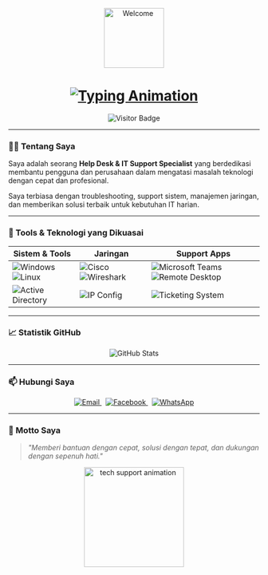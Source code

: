 <p align="center">
  <img src="https://i.postimg.cc/C5bkRykT/cd4d1f97-0c7d-481d-92b4-fa44575b09d5.png" width="120" alt="Welcome"/>
</p>

<h1 align="center">
  <a href="https://github.com/Mas-ayips">
    <img 
      src="https://readme-typing-svg.demolab.com?font=Fira+Code&size=24&duration=4500&pause=1000&color=F7AB00&center=true&vCenter=true&width=800&lines=Halo,+Saya+Mas-Ayips!;Help+Desk+dan+IT+Support+Profesional;Siap+Memberi+Bantuan+Teknologi+Terbaik" 
      alt="Typing Animation"
    />
  </a>
</h1>

<p align="center">
  <img src="https://visitor-badge.glitch.me/badge?page_id=Mas-ayips.Mas-ayips&left_color=0D0D0D&right_color=F7AB00" alt="Visitor Badge" />
</p>

---

### 👨‍💻 Tentang Saya

Saya adalah seorang **Help Desk & IT Support Specialist** yang berdedikasi membantu pengguna dan perusahaan dalam mengatasi masalah teknologi dengan cepat dan profesional.

Saya terbiasa dengan troubleshooting, support sistem, manajemen jaringan, dan memberikan solusi terbaik untuk kebutuhan IT harian.

---

### 🧰 Tools & Teknologi yang Dikuasai

| Sistem & Tools | Jaringan | Support Apps |
|----------------|----------|--------------|
| ![Windows](https://img.shields.io/badge/Windows-0078D6?style=for-the-badge&logo=windows&logoColor=white) ![Linux](https://img.shields.io/badge/Linux-FCC624?style=for-the-badge&logo=linux&logoColor=black) | ![Cisco](https://img.shields.io/badge/Cisco-1BA0D7?style=for-the-badge&logo=cisco&logoColor=white) ![Wireshark](https://img.shields.io/badge/Wireshark-1679A7?style=for-the-badge&logo=wireshark&logoColor=white) | ![Microsoft Teams](https://img.shields.io/badge/MS%20Teams-6264A7?style=for-the-badge&logo=microsoft-teams&logoColor=white) ![Remote Desktop](https://img.shields.io/badge/Remote%20Desktop-0078D4?style=for-the-badge&logo=windows&logoColor=white) |
| ![Active Directory](https://img.shields.io/badge/Active%20Directory-3A3A3A?style=for-the-badge&logo=microsoft&logoColor=white) | ![IP Config](https://img.shields.io/badge/IP%20Configuration-blue?style=for-the-badge) | ![Ticketing System](https://img.shields.io/badge/Ticketing%20System-green?style=for-the-badge) |

---

### 📈 Statistik GitHub

<p align="center">
  <img src="https://github-readme-stats.vercel.app/api?username=Mas-ayips&show_icons=true&theme=radical" alt="GitHub Stats" />
</p>

---

### 📫 Hubungi Saya

<p align="center">
  <a href="mailto:Karawista01@gmail.com" target="_blank">
    <img alt="Email" src="https://img.shields.io/badge/Email-D14836?style=for-the-badge&logo=gmail&logoColor=white"/>
  </a>
  &nbsp;
  <a href="https://www.facebook.com/mas.ayips" target="_blank">
    <img alt="Facebook" src="https://img.shields.io/badge/Facebook-1877F2?style=for-the-badge&logo=facebook&logoColor=white"/>
  </a>
  &nbsp;
  <a href="https://wa.me/6285766795914" target="_blank">
    <img alt="WhatsApp" src="https://img.shields.io/badge/WhatsApp-25D366?style=for-the-badge&logo=whatsapp&logoColor=white"/>
  </a>
</p>

---

### 🔧 Motto Saya

> *"Memberi bantuan dengan cepat, solusi dengan tepat, dan dukungan dengan sepenuh hati."*

<p align="center">
  <img src="https://media.giphy.com/media/f3iwJFOVOwuy7K6FFw/giphy.gif" width="200" alt="tech support animation"/>
</p>
